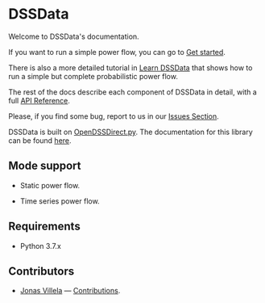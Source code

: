 # DSSData


Welcome to DSSData's documentation. 

If you want to run a simple power flow, you can go to [Get started](./gettingstart). 

There is also a more detailed tutorial in [Learn DSSData](./tutorial) that shows how to run a simple but complete probabilistic power flow. 

The rest of the docs describe each component of  DSSData in detail, with a full [API Reference](./api).

Please, if you find some bug, report to us in our [Issues Section](https://github.com/felipemarkson/power-flow-analysis/issues).

DSSData is built on [OpenDSSDirect.py](https://github.com/dss-extensions/OpenDSSDirect.py). The documentation for this library can be found [here](http://dss-extensions.org/OpenDSSDirect.py/).


## Mode support

- Static power flow.

- Time series power flow.

## Requirements

- Python 3.7.x


## Contributors

- [Jonas Villela](https://github.com/JonasVil) — [Contributions](https://github.com/felipemarkson/power-flow-analysis/commits?author=JonasVil).